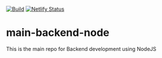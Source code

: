 [![Build](https://github.com/librbary/main-backend-node/actions/workflows/node-build.yml/badge.svg?branch=develop)](https://github.com/librbary/main-backend-node/actions/workflows/node-build.yml)   [![Netlify Status](https://api.netlify.com/api/v1/badges/557304d1-dc9c-411b-9649-7f2cb4310324/deploy-status)](https://app.netlify.com/sites/deft-biscuit-c24200/deploys)

# main-backend-node
This is the main repo for Backend development using NodeJS
